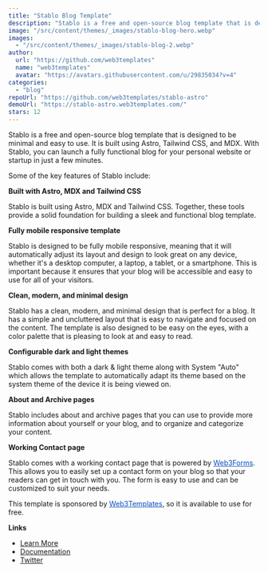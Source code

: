 ```yaml
---
title: "Stablo Blog Template"
description: "Stablo is a free and open-source blog template that is designed to be minimal and easy to use. It is built using Astro, Tailwind CSS, and MDX."
image: "/src/content/themes/_images/stablo-blog-hero.webp"
images:
  - "/src/content/themes/_images/stablo-blog-2.webp"
author:
  url: "https://github.com/web3templates"
  name: "web3templates"
  avatar: "https://avatars.githubusercontent.com/u/29835034?v=4"
categories:
  - "blog"
repoUrl: "https://github.com/web3templates/stablo-astro"
demoUrl: "https://stablo-astro.web3templates.com/"
stars: 12
---
```


<p>Stablo is a free and open-source blog template that is designed to be minimal and easy to use. It is built using Astro, Tailwind CSS, and MDX. With Stablo, you can launch a fully functional blog for your personal website or startup in just a few minutes.</p><p>Some of the key features of Stablo include:</p><p><strong>Built with Astro, MDX and Tailwind CSS</strong></p><p>Stablo is built using Astro, MDX and Tailwind CSS. Together, these tools provide a solid foundation for building a sleek and functional blog template.</p><p><strong>Fully mobile responsive template</strong></p><p>Stablo is designed to be fully mobile responsive, meaning that it will automatically adjust its layout and design to look great on any device, whether it's a desktop computer, a laptop, a tablet, or a smartphone. This is important because it ensures that your blog will be accessible and easy to use for all of your visitors.</p><p><strong>Clean, modern, and minimal design</strong></p><p>Stablo has a clean, modern, and minimal design that is perfect for a blog. It has a simple and uncluttered layout that is easy to navigate and focused on the content. The template is also designed to be easy on the eyes, with a color palette that is pleasing to look at and easy to read.</p><p><strong>Configurable dark and light themes</strong></p><p>Stablo comes with both a dark &amp; light theme along with System "Auto" which allows the template to automatically adapt its theme based on the system theme of the device it is being viewed on.</p><p><strong>About and Archive pages</strong></p><p>Stablo includes about and archive pages that you can use to provide more information about yourself or your blog, and to organize and categorize your content.</p><p><strong>Working Contact page</strong></p><p>Stablo comes with a working contact page that is powered by&nbsp;<a href="https://web3forms.com/" rel="noopener noreferrer" target="_blank" style="color: rgb(9, 78, 192);">Web3Forms</a>. This allows you to easily set up a contact form on your blog so that your readers can get in touch with you. The form is easy to use and can be customized to suit your needs.</p><p>This template is sponsored by&nbsp;<a href="https://web3templates.com/" rel="noopener noreferrer" target="_blank" style="color: rgb(9, 78, 192);">Web3Templates</a>, so it is available to use for free.</p><p><strong>Links</strong></p><ul><li><a href="https://web3templates.com/templates/stablo-minimal-blog-website-template" rel="noopener noreferrer" target="_blank">Learn More</a></li><li><a href="https://docs.web3templates.com/" rel="noopener noreferrer" target="_blank">Documentation</a></li><li><a href="https://twitter.com/surjithctly" rel="noopener noreferrer" target="_blank">Twitter</a></li></ul>
